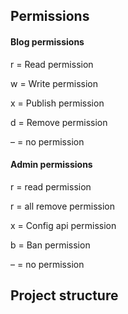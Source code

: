 ## Permissions

#### Blog permissions

r = Read permission

w = Write permission

x = Publish permission

d = Remove permission

– = no permission

#### Admin permissions

r = read permission

r = all remove permission

x = Config api permission

b = Ban permission

– = no permission

## Project structure

